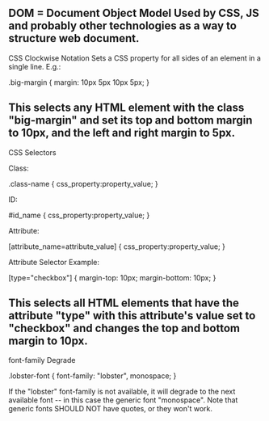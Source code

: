 DOM = Document Object Model
Used by CSS, JS and probably other technologies as a way to structure web document.
-----

CSS Clockwise Notation
Sets a CSS property for all sides of an element in a single line. E.g.:

.big-margin {
	margin: 10px 5px 10px 5px;
}

This selects any HTML element with the class "big-margin" and set its top and bottom margin to 10px, and the left and right margin to 5px.
--------

CSS Selectors

Class:

.class-name {
	css_property:property_value;
}


ID:

#id_name {
	css_property:property_value;
}


Attribute:

[attribute_name=attribute_value] {
	css_property:property_value;
}

Attribute Selector Example:

[type="checkbox"] {
	margin-top: 10px;
	margin-bottom: 10px;
}

This selects all HTML elements that have the attribute "type" with this attribute's value set to "checkbox" and changes the top and bottom margin to 10px.
----------------------

font-family Degrade

.lobster-font {
	font-family: "lobster", monospace;
}

If the "lobster" font-family is not available, it will degrade to the next available font -- in this case the generic font "monospace". Note that generic fonts SHOULD NOT have quotes, or they won't work.